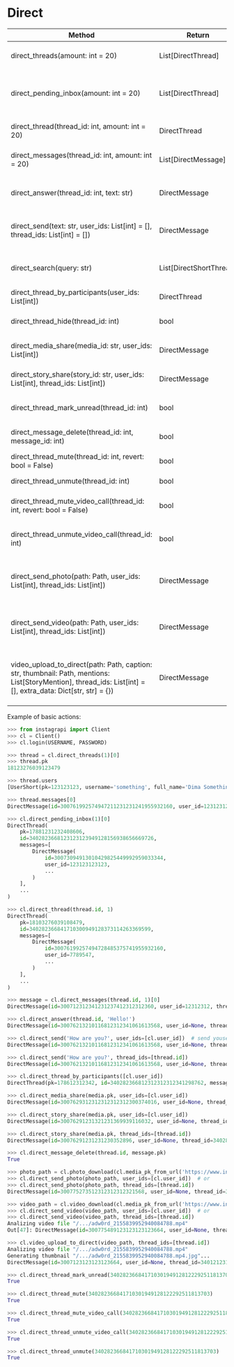 # Direct

| Method                                                                    | Return                  | Description
| ------------------------------------------------------------------------- | ----------------------- | ----------------------------------
| direct_threads(amount: int = 20)                                          | List[DirectThread]      | Get all threads from inbox
| direct_pending_inbox(amount: int = 20)                                    | List[DirectThread]      | Get all threads from pending inbox
| direct_thread(thread_id: int, amount: int = 20)                           | DirectThread            | Get Thread with Messages
| direct_messages(thread_id: int, amount: int = 20)                         | List[DirectMessage]     | Get only Messages in Thread
| direct_answer(thread_id: int, text: str)                                  | DirectMessage           | Add Message to exist Thread
| direct_send(text: str, user_ids: List[int] = [], thread_ids: List[int] = []) | DirectMessage        | Send Message to Users or Threads
| direct_search(query: str)                                                 | List[DirectShortThread] | Search threads (for example by username)
| direct_thread_by_participants(user_ids: List[int])                        | DirectThread            | Get thread by user_id
| direct_thread_hide(thread_id: int)                                        | bool                    | Delete (called "hide")
| direct_media_share(media_id: str, user_ids: List[int])                    | DirectMessage           | Share a media to list of users
| direct_story_share(story_id: str, user_ids: List[int], thread_ids: List[int]) | DirectMessage       | Share a story to list of users
| direct_thread_mark_unread(thread_id: int)                                 | bool                    | Mark a thread as unread
| direct_message_delete(thread_id: int, message_id: int)                    | bool                    | Delete a message from thread
| direct_thread_mute(thread_id: int, revert: bool = False)                  | bool                    | Mute the thread
| direct_thread_unmute(thread_id: int)                                      | bool                    | Unmute the thread
| direct_thread_mute_video_call(thread_id: int, revert: bool = False)       | bool                    | Mute video call for the thread
| direct_thread_unmute_video_call(thread_id: int)                           | bool                    | Unmute video call for the thread
| direct_send_photo(path: Path, user_ids: List[int], thread_ids: List[int]) | DirectMessage           | Send a direct photo to list of users or threads
| direct_send_video(path: Path, user_ids: List[int], thread_ids: List[int]) | DirectMessage           | Send a direct video to list of users or threads
| video_upload_to_direct(path: Path, caption: str, thumbnail: Path, mentions: List[StoryMention], thread_ids: List[int] = [], extra_data: Dict[str, str] = {}) | DirectMessage | Upload video to direct thread as a story and configure it

Example of basic actions:

``` python
>>> from instagrapi import Client
>>> cl = Client()
>>> cl.login(USERNAME, PASSWORD)

>>> thread = cl.direct_threads(1)[0]
>>> thread.pk
18123276039123479

>>> thread.users
[UserShort(pk=123123123, username='something', full_name='Dima Something', profile_pic_url=HttpUrl('https://instagram.frix7-1.fna.fbcdn.net/v/t51.2885-19/s150x150/11374323_1630877790512376_1081658215_a.jpg?_nc_ht=instagram.frix7-1.fna.fbcdn.net&_nc_ohc=k22oMvVv8xEAX-UEVRB&edm=AI8ESKwBAAAA&ccb=7-4&oh=be799948b28f19d85158153d886d16d3&oe=6135D80F&_nc_sid=195af5', scheme='https', host='instagram.frix7-1.fna.fbcdn.net', tld='net', host_type='domain', path='/v/t51.2885-19/s150x150/11374323_1630877790512376_1081658215_a.jpg', query='_nc_ht=instagram.frix7-1.fna.fbcdn.net&_nc_ohc=k22oMvVv8xEAX-UEVRB&edm=AI8ESKwBAAAA&ccb=7-4&oh=be799948b28f19d85158153d886d16d3&oe=6135D80F&_nc_sid=195af5'), profile_pic_url_hd=None, is_private=False, stories=[])]

>>> thread.messages[0]
DirectMessage(id=300761992574947211231231241955932160, user_id=123123123, thread_id=None, timestamp=datetime.datetime(2021, 8, 31, 18, 20, 28, 754135, tzinfo=datetime.timezone.utc), item_type='text', is_shh_mode=False, reactions=None, text='Lorem ipsum dolor sit amet, consectetur adipiscing elit, sed do eiusmod tempor incididunt ut labore et dolore magna aliqua', media=None, media_share=None, reel_share=None, story_share=None, felix_share=None, clip=None, placeholder=None)

>>> cl.direct_pending_inbox(1)[0]
DirectThread(
    pk=17881231232408606,
    id=3402823668123123123949128156938656669726,
    messages=[
        DirectMessage(
            id=30073094913010429825449992959033344,
            user_id=123123123123,
            ...
        )
    ],
    ...
)

>>> cl.direct_thread(thread.id, 1)
DirectThread(
    pk=18103276039108479,
    id=340282366841710300949128373114263369599,
    messages=[
        DirectMessage(
            id=30076199257494728485375741955932160,
            user_id=7789547,
            ...
        )
    ],
    ...
)

>>> message = cl.direct_messages(thread.id, 1)[0]
DirectMessage(id=300712312341231237412312312360, user_id=12312312, thread_id=None, timestamp=datetime.datetime(2021, 8, 31, 18, 20, 28, 754135, tzinfo=datetime.timezone.utc), item_type='text', is_shh_mode=False, reactions=None, text='Lorem ipsum dolor sit amet, consectetur adipiscing elit, sed do eiusmod tempor incididunt ut labore et dolore magna aliqua', media=None, media_share=None, reel_share=None, story_share=None, felix_share=None, clip=None, placeholder=None)

>>> cl.direct_answer(thread.id, 'Hello!')
DirectMessage(id=30076213210116812312341061613568, user_id=None, thread_id=34028236684171031231231231233331238762, timestamp=datetime.datetime(2021, 8, 31, 18, 33, 5, 127298, tzinfo=datetime.timezone.utc), item_type=None, is_shh_mode=None, reactions=None, text=None, media=None, media_share=None, reel_share=None, story_share=None, felix_share=None, clip=None, placeholder=None)

>>> cl.direct_send('How are you?', user_ids=[cl.user_id])  # send youself
DirectMessage(id=30076213210116812312341061613568, user_id=None, thread_id=34028236684171031231231231233331238762, timestamp=datetime.datetime(2021, 8, 31, 18, 33, 5, 127298, tzinfo=datetime.timezone.utc), item_type=None, is_shh_mode=None, reactions=None, text=None, media=None, media_share=None, reel_share=None, story_share=None, felix_share=None, clip=None, placeholder=None)

>>> cl.direct_send('How are you?', thread_ids=[thread.id])
DirectMessage(id=30076213210116812312341061613568, user_id=None, thread_id=34028236684171031231231231233331238762, timestamp=datetime.datetime(2021, 8, 31, 18, 33, 5, 127298, tzinfo=datetime.timezone.utc), item_type=None, is_shh_mode=None, reactions=None, text=None, media=None, media_share=None, reel_share=None, story_share=None, felix_share=None, clip=None, placeholder=None)

>>> cl.direct_thread_by_participants([cl.user_id])
DirectThread(pk=178612312342, id=340282366812312312312341298762, messages=[DirectMessage(id=30076214123123123123123864, user_id=1903424587, thread_id=None, timestamp=datetime.datetime(2021, 8, 31, 18, 33, 49, 107154, ...)

>>> cl.direct_media_share(media.pk, user_ids=[cl.user_id])
DirectMessage(id=3007629312312312312312300374016, user_id=None, thread_id=340282366812313212334410641298762, timestamp=datetime.datetime(2021, 8, 31, 19, 45, 20, 708276, tzinfo=datetime.timezone.utc), item_type=None, is_shh_mode=None, reactions=None, text=None, media=None, media_share=None, reel_share=None, story_share=None, felix_share=None, clip=None, placeholder=None)

>>> cl.direct_story_share(media.pk, user_ids=[cl.user_id])
DirectMessage(id=30076291231321231369939116032, user_id=None, thread_id=340282312312312334410641298762, timestamp=datetime.datetime(2021, 8, 31, 19, 48, 12, 217677, tzinfo=datetime.timezone.utc), item_type=None, is_shh_mode=None, reactions=None, text=None, media=None, media_share=None, reel_share=None, story_share=None, felix_share=None, clip=None, placeholder=None)

>>> cl.direct_story_share(media.pk, thread_ids=[thread.id])
DirectMessage(id=30076291231231230352896, user_id=None, thread_id=3402812312312310641298762, timestamp=datetime.datetime(2021, 8, 31, 19, 48, 38, 482706, tzinfo=datetime.timezone.utc), item_type=None, is_shh_mode=None, reactions=None, text=None, media=None, media_share=None, reel_share=None, story_share=None, felix_share=None, clip=None, placeholder=None)

>>> cl.direct_message_delete(thread.id, message.pk)
True

>>> photo_path = cl.photo_download(cl.media_pk_from_url('https://www.instagram.com/p/BgqFyjqloOr/'))
>>> cl.direct_send_photo(photo_path, user_ids=[cl.user_id])  # or
>>> cl.direct_send_photo(photo_path, thread_ids=[thread.id])
DirectMessage(id=300775273512312312312321568, user_id=None, thread_id=34028236123123123123128762, timestamp=datetime.datetime(2021, 9, 1, 14, 20, 24, 949673, tzinfo=datetime.timezone.utc), item_type=None, is_shh_mode=None, reactions=None, text=None, media=None, media_share=None, reel_share=None, story_share=None, felix_share=None, clip=None, placeholder=None)

>>> video_path = cl.video_download(cl.media_pk_from_url('https://www.instagram.com/p/B3rFQPblq40/'))
>>> cl.direct_send_video(video_path, user_ids=[cl.user_id])  # or
>>> cl.direct_send_video(video_path, thread_ids=[thread.id])
Analizing video file "/.../adw0rd_2155839952940084788.mp4"
Out[47]: DirectMessage(id=300775489123123123123664, user_id=None, thread_id=34012312312312312398762, timestamp=datetime.datetime(2021, 9, 1, 14, 39, 56, 959454, tzinfo=datetime.timezone.utc), item_type=None, is_shh_mode=None, reactions=None, text=None, media=None, media_share=None, reel_share=None, story_share=None, felix_share=None, clip=None, placeholder=None)

>>> cl.video_upload_to_direct(video_path, thread_ids=[thread.id])
Analizing video file "/.../adw0rd_2155839952940084788.mp4"
Generating thumbnail "/.../adw0rd_2155839952940084788.mp4.jpg"...
DirectMessage(id=3007123123123123664, user_id=None, thread_id=3401212312312312398762, timestamp=datetime.datetime(2021, 9, 1, 14, 39, 56, 959454, tzinfo=datetime.timezone.utc), item_type=None, is_shh_mode=None, reactions=None, text=None, media=None, media_share=None, reel_share=None, story_share=None, felix_share=None, clip=None, placeholder=None)

>>> cl.direct_thread_mark_unread(340282366841710301949128122292511813703)
True

>>> cl.direct_thread_mute(340282366841710301949128122292511813703)
True

>>> cl.direct_thread_mute_video_call(340282366841710301949128122292511813703)
True

>>> cl.direct_thread_unmute_video_call(340282366841710301949128122292511813703)
True

>>> cl.direct_thread_unmute(340282366841710301949128122292511813703)
True
```
